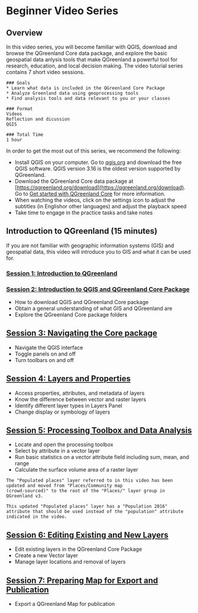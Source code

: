 # Beginner Video Series

## Overview
In this video series, you will become familiar with QGIS, download and browse
the QGreenland Core data package, and explore the basic geospatial data anlysis
tools that make QGreenland a powerful tool for research, education, and local
decision making. The video tutorial series contains 7 short video sessions.

```
### Goals
* Learn what data is included in the QGreenland Core Package
* Analyze Greenland data using geoprocessing tools
* Find analysis tools and data relevant to you or your classes

### Format
Videos
Reflection and dicussion
QGIS

### Total Time
1 hour

```

In order to get the most out of this series, we recommend the following:
* Install QGIS on your computer. Go to [qgis.org](https://www.qgis.org/) and
  download the free QGIS software. QGIS version 3.16 is the oldest version
  supported by QGreenland.
* Download the QGreenland Core data package at
  [https://qgreenland.org/download](https://qgreenland.org/download). Go to [Get
  started with QGreenland Core](/user/tutorials/get-started.md) for more
  information.
* When watching the videos, click on the settings icon to adjust the subtitles
  (in Englishor other languages) and adjust the playback speed
* Take time to engage in the practice tasks and take notes

## Introduction to QGreenland (15 minutes)

If you are not familiar with geographic information systems (GIS) and geospatial
data, this video will introduce you to GIS and what it can be used for.

### [Session 1: Introduction to QGreenland](https://www.youtube.com/watch?v=gD0vkP5JUmA&list=PLSRiyMridUCwyu-vqpAFtm8bVERgTvs7q&index=1)


### [Session 2: Introduction to QGIS and QGreenland Core Package](https://www.youtube.com/watch?v=u8exrxhwme4&list=PLSRiyMridUCwyu-vqpAFtm8bVERgTvs7q&index=2)

- How to download QGIS and QGreenland Core package
- Obtain a general understanding of what GIS and QGreenland are
- Explore the QGreenland Core package folders

## [Session 3: Navigating the Core package](https://www.youtube.com/watch?v=WhboP5u5HqE&list=PLSRiyMridUCwyu-vqpAFtm8bVERgTvs7q&index=3)

- Navigate the QGIS interface
- Toggle panels on and off
- Turn toolbars on and off

## [Session 4: Layers and Properties](https://www.youtube.com/watch?v=hAMw-_dFWng&list=PLSRiyMridUCwyu-vqpAFtm8bVERgTvs7q&index=4)

- Access properties, attributes, and metadata of layers
- Know the difference between vector and raster layers
- Identify different layer types in Layers Panel
- Change display or symbology of layers

## [Session 5: Processing Toolbox and Data Analysis](https://www.youtube.com/watch?v=znKeiV3-Amo&list=PLSRiyMridUCwyu-vqpAFtm8bVERgTvs7q&index=5)

- Locate and open the processing toolbox
- Select by attribute in a vector layer
- Run basic statistics on a vector attribute field including sum, mean, and range
- Calculate the surface volume area of a raster layer

```{note}
The "Populated places" layer referred to in this video has been updated and moved from "Places/Community map
(crowd-sourced)" to the root of the "Places/" layer group in QGreenland v3.

This updated "Populated places" layer has a "Population 2016" attribute that should be used instead of the "population" attribute indicated in the video.
```

## [Session 6: Editing Existing and New Layers](https://www.youtube.com/watch?v=98nF6YJAnns&list=PLSRiyMridUCwyu-vqpAFtm8bVERgTvs7q&index=6)

- Edit existing layers in the QGreenland Core Package
- Create a new Vector layer
- Manage layer locations and removal of layers

## [Session 7: Preparing Map for Export and Publication](https://www.youtube.com/watch?v=6YG_Jc7HcOo&list=PLSRiyMridUCwyu-vqpAFtm8bVERgTvs7q&index=7)

- Export a QGreenland Map for publication
